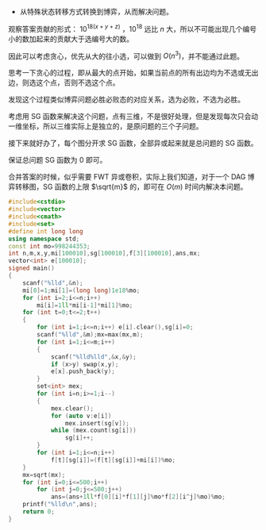 - 从特殊状态转移方式转换到博弈，从而解决问题。

观察答案贡献的形式： $10^{{18(x+y+z)}}$ ，$10^{18}$ 远比 $n$ 大，所以不可能出现几个编号小的数加起来的贡献大于选编号大的数。

因此可以考虑贪心，优先从大的往小选，可以做到 $O(n^3)$，并不能通过此题。

思考一下贪心的过程，即从最大的点开始，如果当前点的所有出边均为不选或无出边，则选这个点，否则不选这个点。

发现这个过程类似博弈问题必胜必败态的对应关系，选为必败，不选为必胜。

考虑用 SG 函数来解决这个问题，点有三维，不是很好处理，但是发现每次只会动一维坐标，所以三维实际上是独立的，是原问题的三个子问题。

接下来就好办了，每个图分开求 SG 函数，全部异或起来就是总问题的 SG 函数。

保证总问题 SG 函数为 $0$ 即可。

合并答案的时候，似乎需要 FWT 异或卷积，实际上我们知道，对于一个 DAG 博弈转移图，SG 函数的上限 $\sqrt{m}$ 的，即可在 $O(m)$ 时间内解决本问题。

```cpp
#include<cstdio>
#include<vector>
#include<cmath>
#include<set>
#define int long long
using namespace std;
const int mo=998244353;
int n,m,x,y,mi[100010],sg[100010],f[3][100010],ans,mx;
vector<int> e[100010];
signed main()
{
    scanf("%lld",&n);
    mi[0]=1;mi[1]=(long long)1e18%mo;
    for (int i=2;i<=n;i++)
        mi[i]=1ll*mi[i-1]*mi[1]%mo;
    for (int t=0;t<=2;t++)
    {
        for (int i=1;i<=n;i++) e[i].clear(),sg[i]=0;
        scanf("%lld",&m);mx=max(mx,m);
        for (int i=1;i<=m;i++)
        {
            scanf("%lld%lld",&x,&y);
            if (x>y) swap(x,y);
            e[x].push_back(y);
        }
        set<int> mex;
        for (int i=n;i>=1;i--)
        {
            mex.clear();
            for (auto v:e[i])
                mex.insert(sg[v]);
            while (mex.count(sg[i]))
                sg[i]++;
        }
        for (int i=1;i<=n;i++)
            f[t][sg[i]]=(f[t][sg[i]]+mi[i])%mo;
    }
    mx=sqrt(mx);
    for (int i=0;i<=500;i++)
        for (int j=0;j<=500;j++)
            ans=(ans+1ll*f[0][i]*f[1][j]%mo*f[2][i^j]%mo)%mo;
    printf("%lld\n",ans);
    return 0;
}
```
